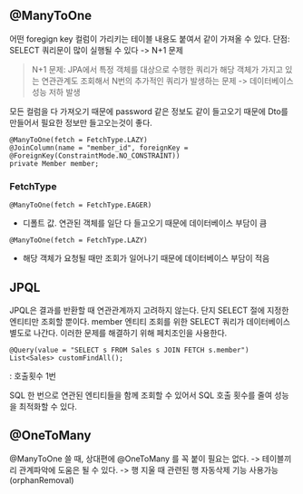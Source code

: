 ## @ManyToOne
어떤 foregign key 컬럼이 가리키는 테이블 내용도 붙여서 같이 가져올 수 있다.
단점: SELECT 쿼리문이 많이 실행될 수 있다 -> N+1 문제
> N+1 문제: JPA에서 특정 객체를 대상으로 수행한 쿼리가 해당 객체가 가지고 있는 연관관계도 조회해서 N번의 추가적인 쿼리가 발생하는 문제
-> 데이터베이스 성능 저하 발생

모든 컬럼을 다 가져오기 때문에 password 같은 정보도 같이 들고오기 때문에 Dto를 만들어서 필요한 정보만 들고오는것이 좋다.

```
@ManyToOne(fetch = FetchType.LAZY)
@JoinColumn(name = "member_id", foreignKey = @ForeignKey(ConstraintMode.NO_CONSTRAINT))
private Member member;
```

### FetchType
```@ManyToOne(fetch = FetchType.EAGER)```
- 디폴트 값. 연관된 객체를 일단 다 들고오기 때문에 데이터베이스 부담이 큼
  
```@ManyToOne(fetch = FetchType.LAZY)```
- 해당 객체가 요청될 때만 조회가 일어나기 때문에 데이터베이스 부담이 적음

## JPQL
JPQL은 결과를 반환할 때 연관관계까지 고려하지 않는다. 단지 SELECT 절에 지정한 엔티티만 조회할 뿐이다.
member 엔티티 조회를 위한 SELECT 쿼리가 데이터베이스 별도로 나간다.
이러한 문제를 해결하기 위해 페치조인을 사용한다.
```
@Query(value = "SELECT s FROM Sales s JOIN FETCH s.member")
List<Sales> customFindAll();
```
: 호출횟수 1번

SQL 한 번으로 연관된 엔티티들을 함께 조회할 수 있어서 SQL 호출 횟수를 줄여 성능을 최적화할 수 있다.

## @OneToMany
@ManyToOne 쓸 때, 상대편에 @OneToMany 를 꼭 붙이 필요는 없다.
-> 테이블끼리 관계파악에 도움은 될 수 있다.
-> 행 지울 때 관련된 행 자동삭제 기능 사용가능(orphanRemoval)


